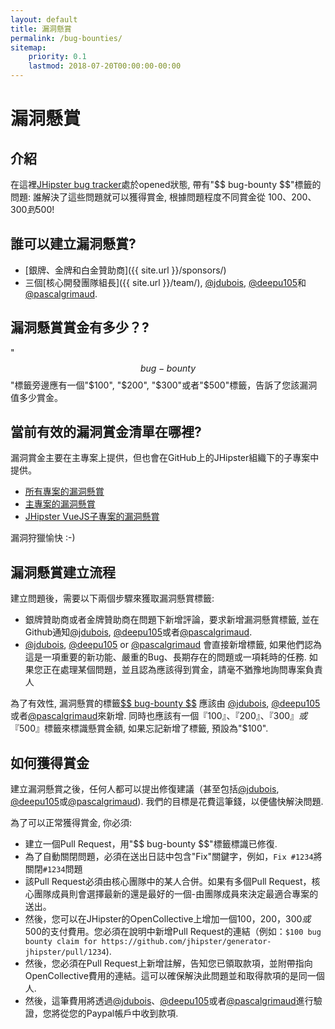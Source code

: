 ```yaml
---
layout: default
title: 漏洞懸賞
permalink: /bug-bounties/
sitemap:
    priority: 0.1
    lastmod: 2018-07-20T00:00:00-00:00
---
```

# <i class="fa fa-usd"></i> 漏洞懸賞

## 介紹

在這裡[JHipster bug tracker](https://github.com/jhipster/generator-jhipster/issues)處於opened狀態, 帶有"\$\$ bug-bounty \$\$"標籤的問題: 誰解決了這些問題就可以獲得賞金, 根據問題程度不同賞金從 $100、$200、$300到$500!

## 誰可以建立漏洞懸賞?

- [銀牌、金牌和白金贊助商]({{ site.url }}/sponsors/)
- 三個[核心開發團隊組長]({{ site.url }}/team/), [@jdubois](https://github.com/jdubois), [@deepu105](https://github.com/deepu105)和[@pascalgrimaud](https://github.com/pascalgrimaud).

## 漏洞懸賞賞金有多少？?

"$$ bug-bounty $$"標籤旁邊應有一個"$100", "$200", "$300"或者"$500"標籤，告訴了您該漏洞值多少賞金。

## 當前有效的漏洞賞金清單在哪裡?

漏洞賞金主要在主專案上提供，但也會在GitHub上的JHipster組織下的子專案中提供。

- [所有專案的漏洞懸賞](https://github.com/search?l=&p=1&q=is%3Aissue+is%3Aopen+label%3A%22%24%24+bug-bounty+%24%24%22+user%3Ajhipster+state%3Aopen&ref=advsearch&type=Issues&utf8=%E2%9C%93)
- [主專案的漏洞懸賞](https://github.com/jhipster/generator-jhipster/labels/%24%24%20bug-bounty%20%24%24)
- [JHipster VueJS子專案的漏洞懸賞](https://github.com/jhipster/jhipster-vuejs/labels/%24%24%20bug-bounty%20%24%24)

漏洞狩獵愉快 :-)

## 漏洞懸賞建立流程

建立問題後，需要以下兩個步驟來獲取漏洞懸賞標籤:

- 銀牌贊助商或者金牌贊助商在問題下新增評論，要求新增漏洞懸賞標籤, 並在Github通知[@jdubois](https://github.com/jdubois), [@deepu105](https://github.com/deepu105)或者[@pascalgrimaud](https://github.com/pascalgrimaud).
- [@jdubois](https://github.com/jdubois), [@deepu105](https://github.com/deepu105) or [@pascalgrimaud](https://github.com/pascalgrimaud) 會直接新增標籤, 如果他們認為這是一項重要的新功能、嚴重的Bug、長期存在的問題或一項耗時的任務. 如果您正在處理某個問題，並且認為應該得到賞金，請毫不猶豫地詢問專案負責人

為了有效性, 漏洞懸賞的標籤[\$\$ bug-bounty \$\$](https://github.com/jhipster/generator-jhipster/labels/%24%24%20bug-bounty%20%24%24) 應該由
[@jdubois](https://github.com/jdubois), [@deepu105](https://github.com/deepu105) 或者[@pascalgrimaud](https://github.com/pascalgrimaud)來新增. 同時也應該有一個『$100』、『$200』、『$300』或『$500』標籤來標識懸賞金額, 如果忘記新增了標籤, 預設為"$100".

## 如何獲得賞金

建立漏洞懸賞之後，任何人都可以提出修復建議（甚至包括[@jdubois](https://github.com/jdubois), [@deepu105](https://github.com/deepu105)或[@pascalgrimaud](https://github.com/pascalgrimaud)). 我們的目標是花費這筆錢，以便儘快解決問題.

為了可以正常獲得賞金, 你必須:

- 建立一個Pull Request，用"\$\$ bug-bounty \$\$"標籤標識已修復.
- 為了自動關閉問題，必須在送出日誌中包含"Fix"關鍵字，例如，`Fix #1234`將關閉`#1234`問題
- 該Pull Request必須由核心團隊中的某人合併。如果有多個Pull Request，核心團隊成員則會選擇最新的還是最好的一個-由團隊成員來決定最適合專案的送出。
- 然後，您可以在JHipster的OpenCollective上增加一個$100，$200，$300或$500的支付費用。您必須在說明中新增Pull Request的連結（例如：`$100 bug bounty claim for https://github.com/jhipster/generator-jhipster/pull/1234`).
- 然後，您必須在Pull Request上新增註解，告知您已領取款項，並附帶指向OpenCollective費用的連結。這可以確保解決此問題並和取得款項的是同一個人.
- 然後，這筆費用將透過[@jdubois](https://github.com/jdubois)、[@deepu105](https://github.com/deepu105)或者[@pascalgrimaud](https://github.com/pascalgrimaud)進行驗證，您將從您的Paypal帳戶中收到款項.
